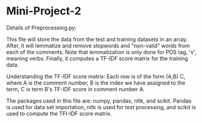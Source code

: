 # Mini-Project-2

Details of Preprocessing.py:

This file will store the data from the test and training datasets in an array. After, it will lemmatize and remove stopwords and "non-valid" words from each of the comments. Note that lemmatization is only done for POS tag, 'v', meaning verbs. Finally, it computes a TF-IDF score matrix for the training data.

Understanding the TF-IDF score matrix: Each row is of the form (A,B) C, where A is the comment number, B is the index we have assigned to the term, C is term B's TF-IDF score in comment number A.

The packages used in this file are: numpy, pandas, nltk, and scikit. Pandas is used for data set importation, nltk is used for text processing, and scikit is used to compute the TFI-IDF score matrix. 
